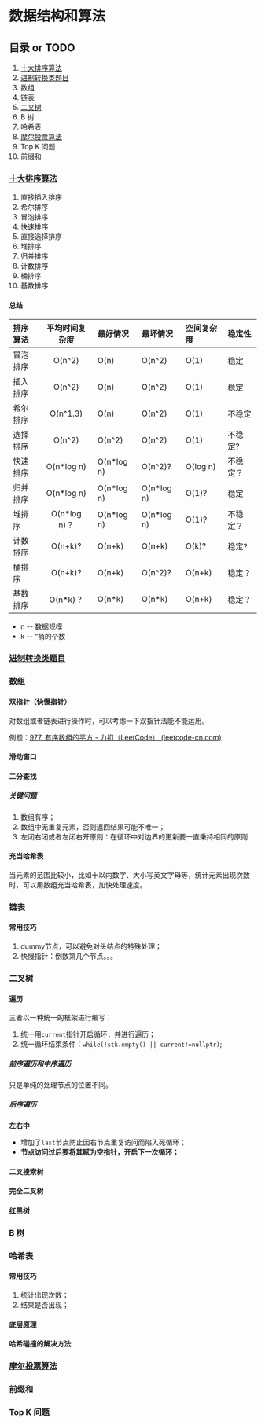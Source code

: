 # 数据结构和算法

## 目录 or TODO

1. [十大排序算法](https://github.com/CNJasonChio/Interview-oriented-Notes/blob/master/1.%20Algorithm/1.%20%E5%8D%81%E5%A4%A7%E6%8E%92%E5%BA%8F%E7%AE%97%E6%B3%95.md)
2. [进制转换类题目](https://github.com/CNJasonChio/Interview-oriented-Notes/blob/master/1.%20Algorithm/2.%20%E8%BF%9B%E5%88%B6%E8%BD%AC%E6%8D%A2.md)
3. 数组
4. 链表
5. [二叉树](https://github.com/CNJasonChio/Interview-oriented-Notes/blob/master/1.%20Algorithm/5.%20%E4%BA%8C%E5%8F%89%E6%A0%91.md)
6. B 树
7. 哈希表
8. [摩尔投票算法](https://github.com/CNJasonChio/Interview-oriented-Notes/blob/master/1.%20Algorithm/8.%20%E6%91%A9%E5%B0%94%E6%8A%95%E7%A5%A8%E7%AE%97%E6%B3%95.md)
9. Top K 问题
10. 前缀和

### [十大排序算法](https://github.com/CNJasonChio/Interview-oriented-Notes/blob/master/1.%20Algorithm/1.%20%E5%8D%81%E5%A4%A7%E6%8E%92%E5%BA%8F%E7%AE%97%E6%B3%95.md)

1. 直接插入排序
2. 希尔排序
3. 冒泡排序
4. 快速排序
5. 直接选择排序
6. 堆排序
7. 归并排序
8. 计数排序
9. 桶排序
10. 基数排序

#### 总结

| 排序算法 | 平均时间复杂度 | 最好情况   | 最坏情况   | 空间复杂度 | 稳定性   |
| :------- | :------------: | :--------- | :--------- | :--------- | :------- |
| 冒泡排序 |     O(n^2)     | O(n)       | O(n^2)     | O(1)       | 稳定     |
| 插入排序 |     O(n^2)     | O(n)       | O(n^2)     | O(1)       | 稳定     |
| 希尔排序 |    O(n^1.3)    | O(n)       | O(n^2)     | O(1)       | 不稳定   |
| 选择排序 |     O(n^2)     | O(n^2)     | O(n^2)     | O(1)       | 不稳定?  |
| 快速排序 |   O(n*log n)   | O(n*log n) | O(n^2)?    | O(log n)   | 不稳定？ |
| 归并排序 |   O(n*log n)   | O(n*log n) | O(n*log n) | O(1)?      | 稳定     |
| 堆排序   |  O(n*log n)？  | O(n*log n) | O(n*log n) | O(1)?      | 不稳定？ |
| 计数排序 |    O(n+k)?     | O(n+k)     | O(n+k)     | O(k)?      | 稳定?    |
| 桶排序   |    O(n+k)?     | O(n+k)     | O(n^2)?    | O(n+k)     | 稳定？   |
| 基数排序 |    O(n*k)？    | O(n*k)     | O(n*k)     | O(n+k)     | 稳定？   |

- n -- 数据规模
- k -- “桶的个数

### [进制转换类题目](https://github.com/CNJasonChio/Interview-oriented-Notes/blob/master/1.%20Algorithm/2.%20%E8%BF%9B%E5%88%B6%E8%BD%AC%E6%8D%A2.md)

### 数组	

#### 双指针（快慢指针）

对数组或者链表进行操作时，可以考虑一下双指针法能不能运用。

例题：[977. 有序数组的平方 - 力扣（LeetCode） (leetcode-cn.com)](https://leetcode-cn.com/problems/squares-of-a-sorted-array/)

#### 滑动窗口



#### 二分查找	

##### 关键问题

1. 数组有序；
2. 数组中无重复元素，否则返回结果可能不唯一；
3. 左闭右闭或者左闭右开原则：在循环中对边界的更新要一直秉持相同的原则

#### 充当哈希表

当元素的范围比较小，比如十以内数字、大小写英文字母等，统计元素出现次数时，可以用数组充当哈希表，加快处理速度。

### 链表

#### 常用技巧

1. dummy节点，可以避免对头结点的特殊处理；
2. 快慢指针：倒数第几个节点。。。

### [二叉树](https://github.com/CNJasonChio/Interview-oriented-Notes/blob/master/1.%20Algorithm/5.%20%E4%BA%8C%E5%8F%89%E6%A0%91.md)

#### 遍历

三者以一种统一的框架进行编写：

1. 统一用`current`指针开启循环，并进行遍历；
2. 统一循环结束条件：`while(!stk.empty() || current!=nullptr)`;

##### 前序遍历和中序遍历

只是单纯的处理节点的位置不同。

##### 后序遍历

**左右中**

- 增加了`last`节点防止因右节点重复访问而陷入死循环；
- **节点访问过后要将其赋为空指针，开启下一次循环；**

#### 二叉搜索树



#### 完全二叉树



#### 红黑树

### B 树

### 哈希表

#### 常用技巧

1. 统计出现次数；
2. 结果是否出现；

#### 底层原理

#### 哈希碰撞的解决方法



###  [摩尔投票算法](https://github.com/CNJasonChio/Interview-oriented-Notes/blob/master/1.%20Algorithm/8.%20%E6%91%A9%E5%B0%94%E6%8A%95%E7%A5%A8%E7%AE%97%E6%B3%95.md)

### 前缀和

### Top K 问题

